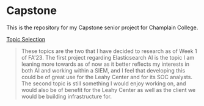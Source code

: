 # Capstone
This is the repository for my Capstone senior project for Champlain College.

[Topic Selection](Docs/capstone_topics.md)

> These topics are the two that I have decided to research as of Week 1 of FA'23. The first project regarding Elasticsearch AI is the topic I am leaning more towards as of now as it better reflects my interests in both AI and working within a SIEM, and I feel that developing this could be of great use for the Leahy Center and for its SOC analysts. The second topic is still something I would enjoy working on, and would also be of benefit for the Leahy Center as well as the client we would be building infrastructure for.
